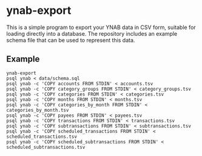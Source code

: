 # ynab-export

This is a simple program to export your YNAB data in CSV form, suitable for
loading directly into a database. The repository includes an example schema
file that can be used to represent this data.

## Example

    ynab-export
    psql ynab < data/schema.sql
    psql ynab -c 'COPY accounts FROM STDIN' < accounts.tsv
    psql ynab -c 'COPY category_groups FROM STDIN' < category_groups.tsv
    psql ynab -c 'COPY categories FROM STDIN' < categories.tsv
    psql ynab -c 'COPY months FROM STDIN' < months.tsv
    psql ynab -c 'COPY categories_by_month FROM STDIN' < categories_by_month.tsv
    psql ynab -c 'COPY payees FROM STDIN' < payees.tsv
    psql ynab -c 'COPY transactions FROM STDIN' < transactions.tsv
    psql ynab -c 'COPY subtransactions FROM STDIN' < subtransactions.tsv
    psql ynab -c 'COPY scheduled_transactions FROM STDIN' < scheduled_transactions.tsv
    psql ynab -c 'COPY scheduled_subtransactions FROM STDIN' < scheduled_subtransactions.tsv
